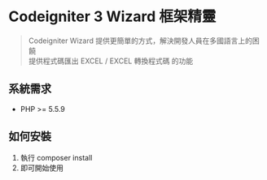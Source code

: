 # Codeigniter 3 Wizard 框架精靈
> Codeigniter Wizard 提供更簡單的方式，解決開發人員在多國語言上的困饒<br />
> 提供程式碼匯出 EXCEL / EXCEL 轉換程式碼 的功能
## 系統需求
<ul>
    <li>PHP >= 5.5.9</li>
</ul>

## 如何安裝
<ol>
    <li>執行 composer install </li>
    <li>即可開始使用</li>
</ol>